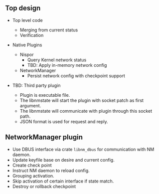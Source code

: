 ## Top design
 * Top level code
    * Merging from current status
    * Verification
 * Native Plugins
    * Nispor
        * Query Kernel network status
        * TBD: Apply in-memory network config
    * NetworkManager
        * Persist network config with checkpoint support

 * TBD: Third party plugin
    * Plugin is executable file.
    * The libnmstate will start the plugin with socket patch as first argument.
    * The libnmstate will communicate with plugin through this socket path.
    * JSON format is used for request and reply.


## NetworkManager plugin
 * Use DBUS interface via crate `libnm_dbus` for communication with NM daemon.
 * Update keyfile base on desire and current config.
 * Create check point
 * Instruct NM daemon to reload config.
 * Grouping activation.
 * Skip activation of certain interface if state match.
 * Destroy or rollback checkpoint
